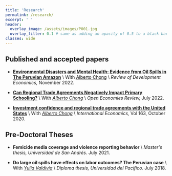 ```yaml
---
title: 'Research'
permalink: /research/
excerpt: ' '
header:
  overlay_image: /assets/images/P001.jpg
  overlay_filter: 0.1 # same as adding an opacity of 0.5 to a black background
classes: wide
---
```


## Published and accepted papers

* **[Environmental Disasters and Mental Health: Evidence from Oil Spills in The Peruvian Amazon](https://doi.org/10.1111/rode.12955)** \\
  With <a href="https://aysps.gsu.edu/profile/alberto-chong/" style="color: black; text-decoration: underline;text-decoration-style: dotted;">Alberto Chong</a> \\
  _Review of Development Economics,_
  November 2022. 

* **[Can Regional Trade Agreements Negatively Impact Primary Schooling?](https://doi.org/10.1007/s11079-022-09674-6)** \\
  With _[Alberto Chong](https://aysps.gsu.edu/profile/alberto-chong/)_ \\
  _Open Economies Review,_
   July 2022. 

* **[Investment confidence and regional trade agreements with the United States](https://doi.org/10.1016/j.inteco.2020.05.001)** \\
  With _[Alberto Chong](https://aysps.gsu.edu/profile/alberto-chong/)_ \\
  _International Economics,_
  Vol 163, October 2020. 
  

## Pre-Doctoral Theses

* **Femicide media coverage and violence reporting behavior** \\
  _Master's thesis, Universidad de San Andrés._
  July 2021. <a href="https://repositorio.udesa.edu.ar/jspui/bitstream/10908/18510/1/%5bP%5d%5bW%5d%20T.M.%20Eco.%20Srebot%20Roeder%2c%20Carla%20Mar%c3%ada.pdf"><i class="fas fa-fw fa-file-pdf zoom" style="font-size:24px;color:#0099cc" aria-hidden="true"></i></a>

* **Do large oil spills have effects on labor outcomes? The Peruvian case** \\
  With _[Yulia Valdivia](https://pe.linkedin.com/in/yulia-valdivia-rivera-30596)_ \\
  _Diploma thesis, Universidad del Pacífico._
  July 2018. <a href="https://repositorio.up.edu.pe/bitstream/handle/11354/3006/DI17.pdf?sequence=1&isAllowed=y"><i class="fas fa-fw fa-file-pdf zoom" style="font-size:24px;color:#0099cc" aria-hidden="true"></i></a>
